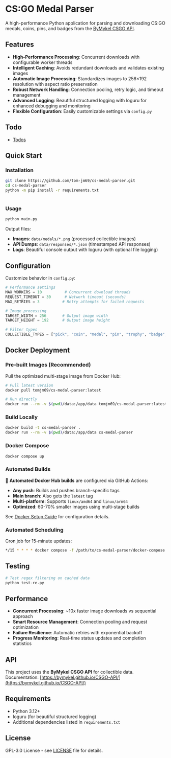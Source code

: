 # CS:GO Medal Parser

A high-performance Python application for parsing and downloading CS:GO medals, coins, pins, and badges from the [ByMykel CSGO API](https://github.com/ByMykel/CSGO-API).

## Features

- **High-Performance Processing**: Concurrent downloads with configurable worker threads
- **Intelligent Caching**: Avoids redundant downloads and validates existing images
- **Automatic Image Processing**: Standardizes images to 256×192 resolution with aspect ratio preservation
- **Robust Network Handling**: Connection pooling, retry logic, and timeout management
- **Advanced Logging**: Beautiful structured logging with loguru for enhanced debugging and monitoring
- **Flexible Configuration**: Easily customizable settings via `config.py`

## Todo

- [Todos](/.github/TODO.md)

## Quick Start

### Installation

```bash
git clone https://github.com/tom-jm69/cs-medal-parser.git
cd cs-medal-parser
python -m pip install -r requirements.txt
```

#

### Usage

```bash
python main.py
```

Output files:

- **Images**: `data/medals/*.png` (processed collectible images)
- **API Dumps**: `data/responses/*.json` (timestamped API responses)
- **Logs**: Beautiful console output with loguru (with optional file logging)

## Configuration

Customize behavior in `config.py`:

```python
# Performance settings
MAX_WORKERS = 10          # Concurrent download threads
REQUEST_TIMEOUT = 30      # Network timeout (seconds)
MAX_RETRIES = 3          # Retry attempts for failed requests

# Image processing
TARGET_WIDTH = 256       # Output image width
TARGET_HEIGHT = 192      # Output image height

# Filter types
COLLECTIBLE_TYPES = ["pick", "coin", "medal", "pin", "trophy", "badge", "pass", "stars"]
```

## Docker Deployment

### Pre-built Images (Recommended)

Pull the optimized multi-stage image from Docker Hub:

```bash
# Pull latest version
docker pull tomjm69/cs-medal-parser:latest

# Run directly
docker run --rm -v $(pwd)/data:/app/data tomjm69/cs-medal-parser:latest
```

### Build Locally

```bash
docker build -t cs-medal-parser .
docker run --rm -v $(pwd)/data:/app/data cs-medal-parser
```

### Docker Compose

```bash
docker compose up
```

### Automated Builds

🚀 **Automated Docker Hub builds** are configured via GitHub Actions:

- **Any push**: Builds and pushes branch-specific tags
- **Main branch**: Also gets the `latest` tag
- **Multi-platform**: Supports `linux/amd64` and `linux/arm64`
- **Optimized**: 60-70% smaller images using multi-stage builds

See [Docker Setup Guide](.github/DOCKER_SETUP.md) for configuration details.

### Automated Scheduling

Cron job for 15-minute updates:

```bash
*/15 * * * * docker compose -f /path/to/cs-medal-parser/docker-compose.yml run --rm cs2-medal-parser >> /var/log/medalparser.log 2>&1
```

## Testing

```bash
# Test regex filtering on cached data
python test-re.py
```

## Performance

- **Concurrent Processing**: ~10x faster image downloads vs sequential approach
- **Smart Resource Management**: Connection pooling and request optimization
- **Failure Resilience**: Automatic retries with exponential backoff
- **Progress Monitoring**: Real-time status updates and completion statistics

## API

This project uses the **ByMykel CSGO API** for collectible data.  
Documentation: [https://bymykel.github.io/CSGO-API/](https://bymykel.github.io/CSGO-API/)

## Requirements

- Python 3.12+
- loguru (for beautiful structured logging)
- Additional dependencies listed in `requirements.txt`

## License

GPL-3.0 License - see [LICENSE](LICENSE) file for details.
